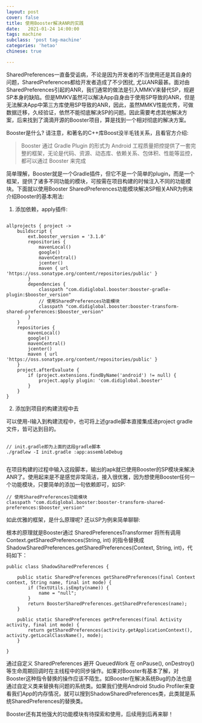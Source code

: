 ```yaml
---
layout: post
cover: false
title: 使用Booster解决ANR的实践
date:   2021-01-24 14:00:00
tags: machine
subclass: 'post tag-machine'
categories: 'hetao'
chinese: true

---
```


SharedPreferences一直备受诟病，不论是因为开发者的不当使用还是其自身的问题，SharedPreferences都给开发者造成了不少困扰, 尤以ANR最甚。面对由SharedPreferences引起的ANR，我们通常的做法是引入MMKV来替代SP，规避SP本身的缺陷。但是MMKV虽然可以解决App自身由于使用SP导致的ANR，但是无法解决App中第三方库使用SP导致的ANR，因此，虽然MMKV性能优秀，可做数据迁移，久经验证，依然不能彻底解决SP的问题。因此需要考虑其他解决方案，后来找到了滴滴开源的Booster项目，算是找到一个相对彻底的解决方案。

Booster是什么? 请注意，和著名的C++库Boost没半毛钱关系，且看官方介绍:

>Booster 通过 Gradle Plugin 的形式为 Android 工程质量把控提供了一套完整的框架，无论是代码、资源、动态库、依赖关系、包体积、性能等监控，都可以通过 Booster 来完成

简单理解，Booster就是一个Gradle插件，但它不是一个简单的plugin，而是一个框架，提供了诸多不同功能的模块，可按需在项目构建的时候注入不同的功能模块。下面就以使用Booster SharedPreferences功能模块解决SP相关ANR为例来介绍Booster的基本用法:

1. 添加依赖，apply插件:

```

allprojects { project ->
    buildscript {
        ext.booster_version = '3.1.0'
        repositories {
            mavenLocal()
            google()
            mavenCentral()
            jcenter()
            maven { url 'https://oss.sonatype.org/content/repositories/public' }
        }
        dependencies {
            classpath "com.didiglobal.booster:booster-gradle-plugin:$booster_version"
            // 使用SharedPreferences功能模块
            classpath "com.didiglobal.booster:booster-transform-shared-preferences:$booster_version"
        }
    }
    repositories {
        mavenLocal()
        google()
        mavenCentral()
        jcenter()
        maven { url 'https://oss.sonatype.org/content/repositories/public' }
    }
    project.afterEvaluate {
        if (project.extensions.findByName('android') != null) {
            project.apply plugin: 'com.didiglobal.booster'
        }
    }
}

```

2. 添加到项目的构建流程中去

可以使用-I输入到构建流程中，也可将上述gradle脚本直接集成进project gradle文件，皆可达到目的。

```

// init.gradle即为上面的这段gradle脚本
./gradlew -I init.gradle :app:assembleDebug


```

在项目构建的过程中输入这段脚本，输出的apk就已使用Booster的SP模块来解决ANR了。使用起来是不是感觉非常简洁，接入很优雅，因为想使用Booster任何一个功能模块，只要简单的添加一句依赖即可，如SP:

```
// 使用SharedPreferences功能模块
classpath "com.didiglobal.booster:booster-transform-shared-preferences:$booster_version"

```

如此优雅的框架，是什么原理呢? 还以SP为例来简单聊聊:

根本的原理就是Booster通过 SharedPreferencesTransformer 将所有调用 Context.getSharedPreferences(String, int) 的指令替换成 ShadowSharedPreferences.getSharedPreferences(Context, String, int)，代码如下：

```
public class ShadowSharedPreferences {

    public static SharedPreferences getSharedPreferences(final Context context, String name, final int mode) {
        if (TextUtils.isEmpty(name)) {
            name = "null";
        }
        return BoosterSharedPreferences.getSharedPreferences(name);
    }

    public static SharedPreferences getPreferences(final Activity activity, final int mode) {
        return getSharedPreferences(activity.getApplicationContext(), activity.getLocalClassName(), mode);
    }

}
```

通过自定义 SharedPreferences 避开 QueuedWork 在 onPause(), onDestroy() 等生命周期回调时在主线程中的同步操作。如果对Booster有基本了解，对Booster这种指令替换的操作应该不陌生。如Booster在解决系统Bug的办法也是通过自定义类来替换有问题的系统类。如果我们使用Android Studio Profiler来查看我们App的内存情况，就可以搜到ShadowSharedPreferences类，此类就是系统SharedPreferences的替换类。

Booster还有其他强大的功能模块有待探索和使用，后续用到后再来聊！

